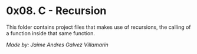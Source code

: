 # 0x08. C - Recursion

This folder contains project files that makes use of recursions, the calling of a function inside that same function.

*Made by: Jaime Andres Galvez Villamarin*
